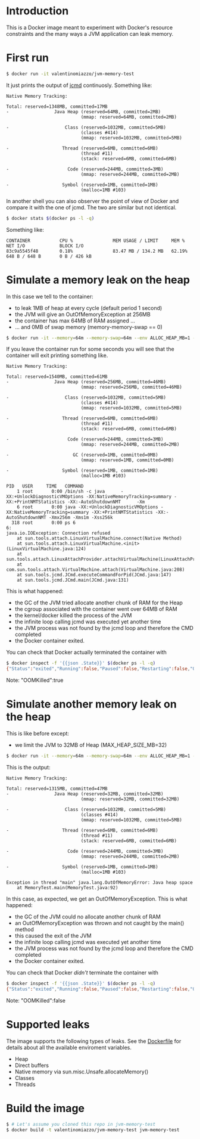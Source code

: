 # Introduction
This is a Docker image meant to experiment with Docker's resource constraints and the many ways a JVM application can leak memory.

# First run
```sh
$ docker run -it valentinomiazzo/jvm-memory-test
```
It just prints the output of [jcmd](https://docs.oracle.com/javase/8/docs/technotes/guides/troubleshoot/tooldescr006.html) continuosly. Something like:
```
Native Memory Tracking:

Total: reserved=1348MB, committed=17MB
-                 Java Heap (reserved=64MB, committed=2MB)
                            (mmap: reserved=64MB, committed=2MB)

-                     Class (reserved=1032MB, committed=5MB)
                            (classes #414)
                            (mmap: reserved=1032MB, committed=5MB)

-                    Thread (reserved=6MB, committed=6MB)
                            (thread #11)
                            (stack: reserved=6MB, committed=6MB)

-                      Code (reserved=244MB, committed=3MB)
                            (mmap: reserved=244MB, committed=2MB)

-                    Symbol (reserved=1MB, committed=1MB)
                            (malloc=1MB #103)
```
In another shell you can also observer the point of view of Docker and compare it with the one of jcmd. The two are similar but not identical.
```sh
$ docker stats $(docker ps -l -q)
```
Something like:
```
CONTAINER           CPU %               MEM USAGE / LIMIT     MEM %               NET I/O             BLOCK I/O
83c9a5545f48        0.18%               83.47 MB / 134.2 MB   62.19%              648 B / 648 B       0 B / 426 kB
```

# Simulate a memory leak on the heap
In this case we tell to the container:
- to leak 1MB of heap at every cycle (default period 1 second)
- the JVM will give an OutOfMemoryException at 256MB
- the container has max 64MB of RAM assigned ...
- ... and 0MB of swap memory (memory-memory-swap == 0)
```sh
$ docker run -it --memory=64m --memory-swap=64m --env ALLOC_HEAP_MB=1 --env MAX_HEAP_SIZE_MB=256 valentinomiazzo/jvm-memory-test
```
If you leave the container run for some seconds you will see that the container will exit printing something like.
```
Native Memory Tracking:

Total: reserved=1540MB, committed=61MB
-                 Java Heap (reserved=256MB, committed=46MB)
                            (mmap: reserved=256MB, committed=46MB)

-                     Class (reserved=1032MB, committed=5MB)
                            (classes #414)
                            (mmap: reserved=1032MB, committed=5MB)

-                    Thread (reserved=6MB, committed=6MB)
                            (thread #11)
                            (stack: reserved=6MB, committed=6MB)

-                      Code (reserved=244MB, committed=3MB)
                            (mmap: reserved=244MB, committed=2MB)

-                        GC (reserved=1MB, committed=0MB)
                            (mmap: reserved=1MB, committed=0MB)

-                    Symbol (reserved=1MB, committed=1MB)
                            (malloc=1MB #103)

PID   USER     TIME   COMMAND
    1 root       0:00 /bin/sh -c java      -XX:+UnlockDiagnosticVMOptions -XX:NativeMemoryTracking=summary -XX:+PrintNMTStatistics -XX:-AutoShutdownNMT      -Xm
    6 root       0:00 java -XX:+UnlockDiagnosticVMOptions -XX:NativeMemoryTracking=summary -XX:+PrintNMTStatistics -XX:-AutoShutdownNMT -Xmx256m -Xms1m -Xss256k
  318 root       0:00 ps 6
6:
java.io.IOException: Connection refused
	at sun.tools.attach.LinuxVirtualMachine.connect(Native Method)
	at sun.tools.attach.LinuxVirtualMachine.<init>(LinuxVirtualMachine.java:124)
	at sun.tools.attach.LinuxAttachProvider.attachVirtualMachine(LinuxAttachProvider.java:63)
	at com.sun.tools.attach.VirtualMachine.attach(VirtualMachine.java:208)
	at sun.tools.jcmd.JCmd.executeCommandForPid(JCmd.java:147)
	at sun.tools.jcmd.JCmd.main(JCmd.java:131)
```
This is what happened:
- the GC of the JVM tried allocate another chunk of RAM for the Heap
- the cgroup associated with the container went over 64MB of RAM
- the kernel/docker killed the process of the JVM
- the infinite loop calling jcmd was executed yet another time
- the JVM process was not found by the jcmd loop and therefore the CMD completed
- the Docker container exited.

You can check that Docker actually terminated the container with
```sh
$ docker inspect -f '{{json .State}}' $(docker ps -l -q)
{"Status":"exited","Running":false,"Paused":false,"Restarting":false,"OOMKilled":true,"Dead":false,"Pid":0,"ExitCode":0,"Error":"","StartedAt":"2016-06-13T13:33:32.861200851Z","FinishedAt":"2016-06-13T13:33:43.929282195Z"}
```
Note: "OOMKilled":true

# Simulate another memory leak on the heap
This is like before except:
- we limit the JVM to 32MB of Heap (MAX_HEAP_SIZE_MB=32)
```sh
$ docker run -it --memory=64m --memory-swap=64m --env ALLOC_HEAP_MB=1 --env MAX_HEAP_SIZE_MB=32 valentinomiazzo/jvm-memory-test
```
This is the output:
```
Native Memory Tracking:

Total: reserved=1315MB, committed=47MB
-                 Java Heap (reserved=32MB, committed=32MB)
                            (mmap: reserved=32MB, committed=32MB)

-                     Class (reserved=1032MB, committed=5MB)
                            (classes #414)
                            (mmap: reserved=1032MB, committed=5MB)

-                    Thread (reserved=6MB, committed=6MB)
                            (thread #11)
                            (stack: reserved=6MB, committed=6MB)

-                      Code (reserved=244MB, committed=3MB)
                            (mmap: reserved=244MB, committed=2MB)

-                    Symbol (reserved=1MB, committed=1MB)
                            (malloc=1MB #103)

Exception in thread "main" java.lang.OutOfMemoryError: Java heap space
	at MemoryTest.main(MemoryTest.java:92)
```	
In this case, as expected, we get an OutOfMemoryException.
This is what happened:
- the GC of the JVM could no allocate another chunk of RAM
- an OutOfMemoryException was thrown and not caught by the main() method
- this caused the exit of the JVM
- the infinite loop calling jcmd was executed yet another time
- the JVM process was not found by the jcmd loop and therefore the CMD completed
- the Docker container exited.

You can check that Docker *didn't* terminate the container with
```sh
$ docker inspect -f '{{json .State}}' $(docker ps -l -q)
{"Status":"exited","Running":false,"Paused":false,"Restarting":false,"OOMKilled":false,"Dead":false,"Pid":0,"ExitCode":0,"Error":"","StartedAt":"2016-06-13T13:39:37.805772027Z","FinishedAt":"2016-06-13T13:40:08.279884682Z"}
```
Note: "OOMKilled":false

# Supported leaks
The image supports the following types of leaks. See the [Dockerfile](Dockerfile) for details about all the available enviroment variables.
- Heap
- Direct buffers
- Native memory via sun.misc.Unsafe.allocateMemory()
- Classes
- Threads

# Build the image
```sh
$ # Let's assume you cloned this repo in jvm-memory-test
$ docker build -t valentinomiazzo/jvm-memory-test jvm-memory-test
```
